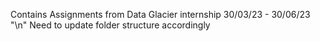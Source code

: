 Contains Assignments from Data Glacier internship 30/03/23 - 30/06/23 "\n"
Need to update folder structure accordingly
